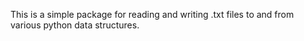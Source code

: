 This is a simple package for reading and writing .txt files to and from various python data structures.
